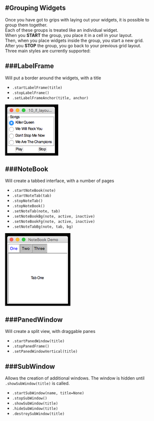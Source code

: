 #Grouping Widgets
---
Once you have got to grips with laying out your widgets, it is possible to group them together.  
Each of these groups is treated like an individual widget.  
When you **START** the group, you place it in a cell in your layout.  
Then, when you place widgets inside the group, you start a new grid.  
After you **STOP** the group, you go back to your previous grid layout.  
Three main styles are currently supported:

###LabelFrame
---
Will put a border around the widgets, with a title

* `.startLabelFrame(title)`
* `.stopLabelFrame()`
* `.setLabelFrameAnchor(title, anchor)`

![LabelFrame](img/10_lf_layout.png)

###NoteBook
---
Will create a tabbed interface, with a number of pages

* `.startNoteBook(note)`
* `.startNoteTab(tab)`
* `.stopNoteTab()`
* `.stopNoteBook()`
* `.setNoteTab(note, tab)`
* `.setNoteBookBg(note, active, inactive)`
* `.setNoteBookFg(note, active, inactive)`
* `.setNoteTabBg(note, tab, bg)`

![NoteBook](img/11_nb_layout.png)

###PanedWindow
---
Will create a split view, with draggable panes

* `.startPanedWindow(title)`
* `.stopPanedFrame()`
* `.setPanedWindowVertical(title)`

###SubWindow
---
Allows the creation of additional windows.
The window is hidden until `.showSubWindow(title)` is called.

* `.startSubWindow(name, title=None)`
* `.stopSubWindow()`
* `.showSubWindow(title)`
* `.hideSubWindow(title)`
* `.destroySubWindow(title)`
